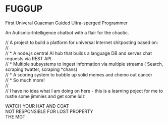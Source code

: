 # FUGGUP
First Univeral Guacman Guided Ultra-sperged Programmer  

An Autismic-Intelligence chatbot with a flair for the chaotic.  

// A project to build a platform for universal Internet shitposting based on:  
//  
// * A node.js central AI hub that builds a language DB and serves chat requests via REST API  
// * Multiple subsystems to ingest information via multiple streams ( Search, scraping twatter, scraping *chans)  
// * A scoring system to bubble up solid memes and chemo out cancer  
// * So much more!  
//  
// I have no idea what I am doing on here - this is a learning poject for me to rustle some jimmies and get some lulz  


WATCH YOUR HAT AND COAT  
NOT RESPONSIBLE FOR LOST PROPERTY  
THE MGT  
